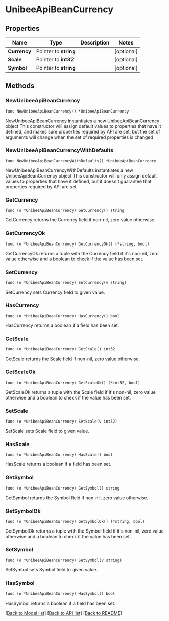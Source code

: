 # UnibeeApiBeanCurrency

## Properties

Name | Type | Description | Notes
------------ | ------------- | ------------- | -------------
**Currency** | Pointer to **string** |  | [optional] 
**Scale** | Pointer to **int32** |  | [optional] 
**Symbol** | Pointer to **string** |  | [optional] 

## Methods

### NewUnibeeApiBeanCurrency

`func NewUnibeeApiBeanCurrency() *UnibeeApiBeanCurrency`

NewUnibeeApiBeanCurrency instantiates a new UnibeeApiBeanCurrency object
This constructor will assign default values to properties that have it defined,
and makes sure properties required by API are set, but the set of arguments
will change when the set of required properties is changed

### NewUnibeeApiBeanCurrencyWithDefaults

`func NewUnibeeApiBeanCurrencyWithDefaults() *UnibeeApiBeanCurrency`

NewUnibeeApiBeanCurrencyWithDefaults instantiates a new UnibeeApiBeanCurrency object
This constructor will only assign default values to properties that have it defined,
but it doesn't guarantee that properties required by API are set

### GetCurrency

`func (o *UnibeeApiBeanCurrency) GetCurrency() string`

GetCurrency returns the Currency field if non-nil, zero value otherwise.

### GetCurrencyOk

`func (o *UnibeeApiBeanCurrency) GetCurrencyOk() (*string, bool)`

GetCurrencyOk returns a tuple with the Currency field if it's non-nil, zero value otherwise
and a boolean to check if the value has been set.

### SetCurrency

`func (o *UnibeeApiBeanCurrency) SetCurrency(v string)`

SetCurrency sets Currency field to given value.

### HasCurrency

`func (o *UnibeeApiBeanCurrency) HasCurrency() bool`

HasCurrency returns a boolean if a field has been set.

### GetScale

`func (o *UnibeeApiBeanCurrency) GetScale() int32`

GetScale returns the Scale field if non-nil, zero value otherwise.

### GetScaleOk

`func (o *UnibeeApiBeanCurrency) GetScaleOk() (*int32, bool)`

GetScaleOk returns a tuple with the Scale field if it's non-nil, zero value otherwise
and a boolean to check if the value has been set.

### SetScale

`func (o *UnibeeApiBeanCurrency) SetScale(v int32)`

SetScale sets Scale field to given value.

### HasScale

`func (o *UnibeeApiBeanCurrency) HasScale() bool`

HasScale returns a boolean if a field has been set.

### GetSymbol

`func (o *UnibeeApiBeanCurrency) GetSymbol() string`

GetSymbol returns the Symbol field if non-nil, zero value otherwise.

### GetSymbolOk

`func (o *UnibeeApiBeanCurrency) GetSymbolOk() (*string, bool)`

GetSymbolOk returns a tuple with the Symbol field if it's non-nil, zero value otherwise
and a boolean to check if the value has been set.

### SetSymbol

`func (o *UnibeeApiBeanCurrency) SetSymbol(v string)`

SetSymbol sets Symbol field to given value.

### HasSymbol

`func (o *UnibeeApiBeanCurrency) HasSymbol() bool`

HasSymbol returns a boolean if a field has been set.


[[Back to Model list]](../README.md#documentation-for-models) [[Back to API list]](../README.md#documentation-for-api-endpoints) [[Back to README]](../README.md)


